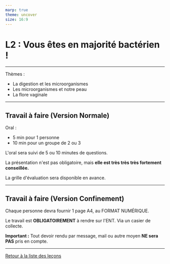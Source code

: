```yaml
---
marp: true
theme: uncover
size: 16:9
---
```

<!-- paginate: true -->

# L2 : Vous êtes en majorité bactérien ! 

---


Thèmes : 
- La digestion et les microorganismes
- Les microorganismes et notre peau
- La flore vaginale


---

## Travail à faire (Version Normale)

Oral : 
- 5 min pour 1 personne
- 10 min pour un groupe de 2 ou 3

L'oral sera suivi de 5 ou 10 minutes de questions. 

La présentation n'est pas obligatoire, mais **elle est très très très fortement conseillée.**

La grille d'évaluation sera disponible en avance. 

---

## Travail à faire (Version Confinement)

Chaque personne devra fournir 1 page A4, au FORMAT NUMÉRIQUE. 

Le travail est **OBLIGATOIREMENT** à rendre sur l'ENT. Via un casier de collecte. 

**Important :** Tout devoir rendu par message, mail ou autre moyen **NE sera PAS** pris en compte. 



---

[Retour à la liste des leçons](liste.html)